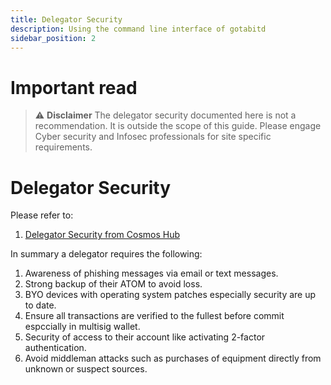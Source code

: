 ```yaml
---
title: Delegator Security
description: Using the command line interface of gotabitd
sidebar_position: 2
---
```

# Important read
>:warning: **Disclaimer** The delegator security documented here is not a recommendation. It is outside the scope of this guide. Please engage Cyber security and Infosec professionals for site specific requirements.

# Delegator Security

Please refer to:
1. [Delegator Security from Cosmos Hub](https://hub.cosmos.network/main/delegators/delegator-security.html)

In summary a delegator requires the following:
1. Awareness of phishing messages via email or text messages.
1. Strong backup of their ATOM to avoid loss.
1. BYO devices with operating system patches especially security are up to date.
1. Ensure all transactions are verified to the fullest before commit espccially in multisig wallet.
1. Security of access to their account like activating 2-factor authentication.
1. Avoid middleman attacks such as purchases of equipment directly from unknown or suspect sources.